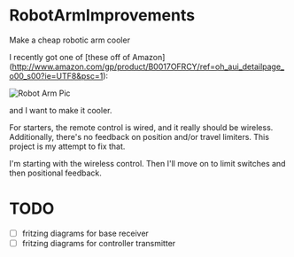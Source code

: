 RobotArmImprovements
====================

Make a cheap robotic arm cooler

I recently got one of [these off of Amazon] (http://www.amazon.com/gp/product/B0017OFRCY/ref=oh_aui_detailpage_o00_s00?ie=UTF8&psc=1): 

![Robot Arm Pic](http://ecx.images-amazon.com/images/I/51LAkVypvAL.jpg)

and I want to make it cooler.  

For starters, the remote control is wired, and it really should be wireless.  Additionally, there's no feedback on position and/or travel limiters.  This project is my attempt to fix that.

I'm starting with the wireless control.  Then I'll move on to limit switches and then positional feedback.

TODO
====

- [ ] fritzing diagrams for base receiver
- [ ] fritzing diagrams for controller transmitter
